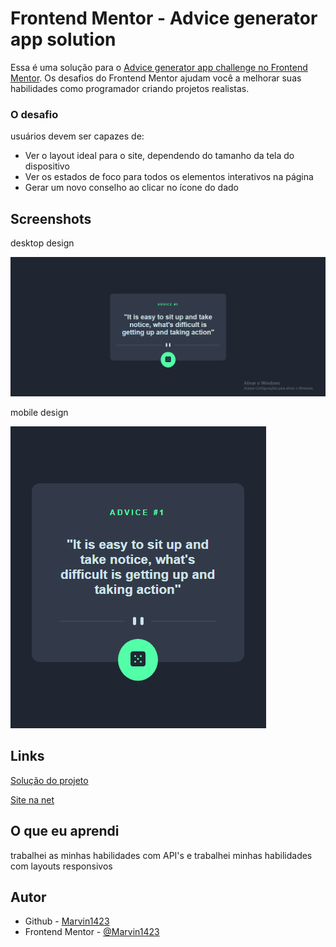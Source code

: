 # Frontend Mentor - Advice generator app solution

Essa é uma solução para o [Advice generator app challenge no Frontend Mentor](https://www.frontendmentor.io/challenges/advice-generator-app-QdUG-13db). Os desafios do Frontend Mentor ajudam você a melhorar suas habilidades como programador criando projetos realistas.

### O desafio

usuários devem ser capazes de:

- Ver o layout ideal para o site, dependendo do tamanho da tela do dispositivo
- Ver os estados de foco para todos os elementos interativos na página
- Gerar um novo conselho ao clicar no ícone do dado

## Screenshots

desktop design

![](./src/images/desktop-design.png)

mobile design

![](./src/images/mobile-design.png)
## Links

[Solução do projeto](https://your-solution-url.com)

[Site na net](https://marvin1423.github.io/advice-generator-app/)
## O que eu aprendi
trabalhei as minhas habilidades com API's e trabalhei minhas habilidades com layouts responsivos
## Autor
- Github - [Marvin1423](https://github.com/Marvin1423)
- Frontend Mentor - [@Marvin1423](https://www.frontendmentor.io/profile/Marvin1423)
